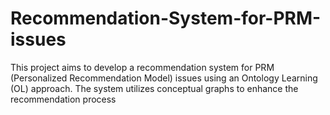 # Recommendation-System-for-PRM-issues
This project aims to develop a recommendation system for PRM
(Personalized Recommendation Model) issues using an Ontology Learning (OL) approach. The system utilizes conceptual graphs to enhance the
recommendation process
